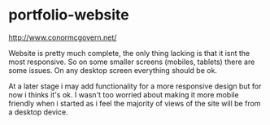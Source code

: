 # portfolio-website

http://www.conormcgovern.net/

Website is pretty much complete, the only thing lacking is that it isnt the most responsive. So on some smaller screens (mobiles, tablets) there are some issues. On any desktop screen everything should be ok. 

At a later stage i may add functionality for a more responsive design but for now i thinks it's ok. I wasn't too worried about making it more mobile friendly when i started as i feel the majority of views of the site will be from a desktop device.
